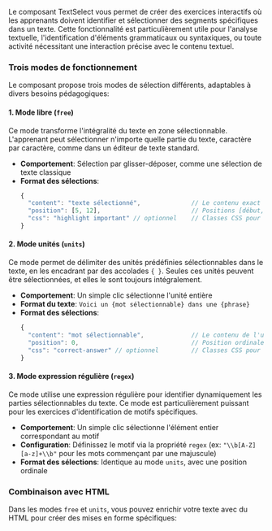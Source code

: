 Le composant TextSelect vous permet de créer des exercices interactifs où les apprenants doivent identifier et sélectionner des segments spécifiques dans un texte. Cette fonctionnalité est particulièrement utile pour l'analyse textuelle, l'identification d'éléments grammaticaux ou syntaxiques, ou toute activité nécessitant une interaction précise avec le contenu textuel.

### Trois modes de fonctionnement

Le composant propose trois modes de sélection différents, adaptables à divers besoins pédagogiques:

#### 1. Mode libre (`free`)

Ce mode transforme l'intégralité du texte en zone sélectionnable. L'apprenant peut sélectionner n'importe quelle partie du texte, caractère par caractère, comme dans un éditeur de texte standard.

- **Comportement**: Sélection par glisser-déposer, comme une sélection de texte classique
- **Format des sélections**:
  ```js
  {
    "content": "texte sélectionné",              // Le contenu exact sélectionné
    "position": [5, 12],                         // Positions [début, fin] dans le texte original
    "css": "highlight important" // optionnel    // Classes CSS pour styliser la sélection
  }
  ```

#### 2. Mode unités (`units`)

Ce mode permet de délimiter des unités prédéfinies sélectionnables dans le texte, en les encadrant par des accolades `{ }`. Seules ces unités peuvent être sélectionnées, et elles le sont toujours intégralement.

- **Comportement**: Un simple clic sélectionne l'unité entière
- **Format du texte**: `Voici un {mot sélectionnable} dans une {phrase}`
- **Format des sélections**:
  ```js
  {
    "content": "mot sélectionnable",             // Le contenu de l'unité
    "position": 0,                               // Position ordinale de l'unité (0 = première unité)
    "css": "correct-answer" // optionnel         // Classes CSS pour styliser la sélection
  }
  ```

#### 3. Mode expression régulière (`regex`)

Ce mode utilise une expression régulière pour identifier dynamiquement les parties sélectionnables du texte. Ce mode est particulièrement puissant pour les exercices d'identification de motifs spécifiques.

- **Comportement**: Un simple clic sélectionne l'élément entier correspondant au motif
- **Configuration**: Définissez le motif via la propriété `regex` (ex: `"\\b[A-Z][a-z]+\\b"` pour les mots commençant par une majuscule)
- **Format des sélections**: Identique au mode `units`, avec une position ordinale

### Combinaison avec HTML

Dans les modes `free` et `units`, vous pouvez enrichir votre texte avec du HTML pour créer des mises en forme spécifiques:
